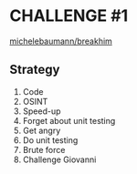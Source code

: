# CHALLENGE #1

[michelebaumann/breakhim](/)

## Strategy

1. Code
2. OSINT
3. Speed-up
4. Forget about unit testing
5. Get angry
6. Do unit testing
7. Brute force
8. Challenge Giovanni
